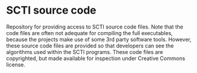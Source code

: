 # SCTI source code
Repository for providing access to SCTI source code files. 
Note that the code files are often not adequate for compiling the full executables, because the projects make use of some 3rd party software tools. However, these source code files are provided so that developers can see the algorithms used within the SCTI programs. These code files are copyrighted, but made available for inspection under Creative Commons license.
